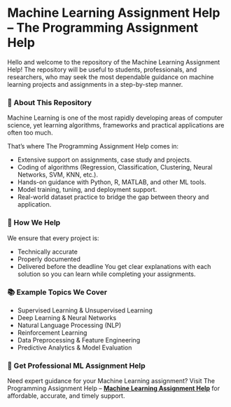# Machine Learning Assignment Help – The Programming Assignment Help

Hello and welcome to the repository of the Machine Learning Assignment Help!
The repository will be useful to students, professionals, and researchers, who may seek the most dependable guidance on machine learning projects and assignments in a step-by-step manner.

### 📌 About This Repository
Machine Learning is one of the most rapidly developing areas of computer science, yet learning algorithms, frameworks and practical applications are often too much.

That’s where The Programming Assignment Help comes in:
- Extensive support on assignments, case study and projects.
- Coding of algorithms (Regression, Classification, Clustering, Neural Networks, SVM, KNN, etc.).
- Hands-on guidance with Python, R, MATLAB, and other ML tools.
- Model training, tuning, and deployment support.
- Real-world dataset practice to bridge the gap between theory and application.

### 🚀 How We Help
We ensure that every project is:
- Technically accurate
- Properly documented
- Delivered before the deadline
You get clear explanations with each solution so you can learn while completing your assignments.

### 📚 Example Topics We Cover
- Supervised Learning & Unsupervised Learning
- Deep Learning & Neural Networks
- Natural Language Processing (NLP)
- Reinforcement Learning
- Data Preprocessing & Feature Engineering
- Predictive Analytics & Model Evaluation

### 🔗 Get Professional ML Assignment Help
Need expert guidance for your Machine Learning assignment? Visit The Programming Assignment Help – **[Machine Learning Assignment Help](https://theprogrammingassignmenthelp.com/machine-learning-assignment-help)** for affordable, accurate, and timely support.
